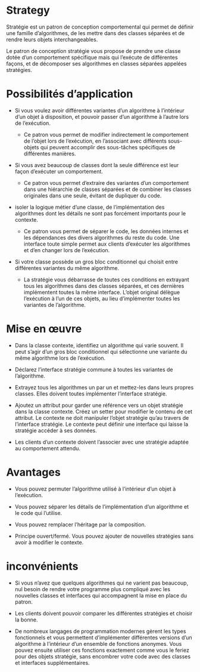 # Strategy 

Stratégie est un patron de conception comportemental qui permet de définir une famille d’algorithmes, de les mettre dans des classes séparées et de rendre leurs objets interchangeables.  

Le patron de conception stratégie vous propose de prendre une classe dotée d’un comportement spécifique mais qui l’exécute de différentes façons, et de décomposer ses algorithmes en classes séparées appelées stratégies.  

# Possibilités d’application  

* Si vous voulez avoir différentes variantes d’un algorithme à l’intérieur d’un objet à disposition, et pouvoir passer d’un algorithme à l’autre lors de l’exécution.

    * Ce patron vous permet de modifier indirectement le comportement de l’objet lors de l’exécution, en l’associant avec différents sous-objets qui peuvent accomplir des sous-tâches spécifiques de différentes manières.

* Si vous avez beaucoup de classes dont la seule différence est leur façon d’exécuter un comportement.

    * Ce patron vous permet d’extraire des variantes d’un comportement dans une hiérarchie de classes séparées et de combiner les classes originales dans une seule, évitant de dupliquer du code.

* isoler la logique métier d’une classe, de l’implémentation des algorithmes dont les détails ne sont pas forcément importants pour le contexte.

    * Ce patron vous permet de séparer le code, les données internes et les dépendances des divers algorithmes du reste du code. Une interface toute simple permet aux clients d’exécuter les algorithmes et d’en changer lors de l’exécution.

 * Si votre classe possède un gros bloc conditionnel qui choisit entre différentes variantes du même algorithme.

    * La stratégie vous débarrasse de toutes ces conditions en extrayant tous les algorithmes dans des classes séparées, et ces dernières implémentent toutes la même interface. L’objet original délègue l’exécution à l’un de ces objets, au lieu d’implémenter toutes les variantes de l’algorithme.  

# Mise en œuvre 

* Dans la classe contexte, identifiez un algorithme qui varie souvent. Il peut s’agir d’un gros bloc conditionnel qui sélectionne une variante du même algorithme lors de l’exécution.

* Déclarez l’interface stratégie commune à toutes les variantes de l’algorithme.

* Extrayez tous les algorithmes un par un et mettez-les dans leurs propres classes. Elles doivent toutes implémenter l’interface stratégie.

* Ajoutez un attribut pour garder une référence vers un objet stratégie dans la classe contexte. Créez un setter pour modifier le contenu de cet attribut. Le contexte ne doit manipuler l’objet stratégie qu’au travers de l’interface stratégie. Le contexte peut définir une interface qui laisse la stratégie accéder à ses données.

* Les clients d’un contexte doivent l’associer avec une stratégie adaptée au comportement attendu.  

# Avantages  
* Vous pouvez permuter l’algorithme utilisé à l’intérieur d’un objet à l’exécution.  
  
* Vous pouvez séparer les détails de l’implémentation d’un algorithme et le code qui l’utilise.  
  
* Vous pouvez remplacer l’héritage par la composition.  
  
* Principe ouvert/fermé. Vous pouvez ajouter de nouvelles stratégies sans avoir à modifier le contexte.  

# inconvénients  

* Si vous n’avez que quelques algorithmes qui ne varient pas beaucoup, nul besoin de rendre votre programme plus compliqué avec les nouvelles classes et interfaces qui accompagnent la mise en place du patron.  
  
* Les clients doivent pouvoir comparer les différentes stratégies et choisir la bonne.
  
* De nombreux langages de programmation modernes gèrent les types fonctionnels et vous permettent d’implémenter différentes versions d’un algorithme à l’intérieur d’un ensemble de fonctions anonymes. Vous pouvez ensuite utiliser ces fonctions exactement comme vous le feriez pour des objets stratégie, sans encombrer votre code avec des classes et interfaces supplémentaires.  

